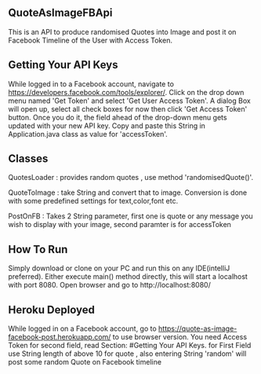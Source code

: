 ## QuoteAsImageFBApi

This is an API to produce randomised Quotes into Image and post it on Facebook Timeline of the User with Access Token.

## Getting Your API Keys

While logged in to a Facebook account, navigate to https://developers.facebook.com/tools/explorer/.
Click on the drop down menu named 'Get Token' and select 'Get User Access Token'.
A dialog Box will open up, select all check boxes for now then click 'Get Access Token' button.
Once you do it, the field ahead of the drop-down menu gets updated with your new API key.
Copy and paste this String in Application.java class as value for 'accessToken'.

## Classes

QuotesLoader : provides random quotes , use method 'randomisedQuote()'.

QuoteToImage : take String and convert that to image. Conversion is done with some predefined settings for text,color,font etc.

PostOnFB : Takes 2 String parameter, first one is quote or any message you wish to display with your image, second paramter is for accessToken

## How To Run

Simply download or clone on your PC and run this on any IDE(intelliJ preferred).
Either execute main() method directly, this will start a localhost with port 8080.
Open browser and go to http://localhost:8080/

## Heroku Deployed
 While logged in on a Facebook account, go to https://quote-as-image-facebook-post.herokuapp.com/ to use browser version.
 You need Access Token for second field, read Section: #Getting Your API Keys.
 for First Field use String length of above 10 for quote , also entering String 'random' will post some random Quote on Facebook timeline